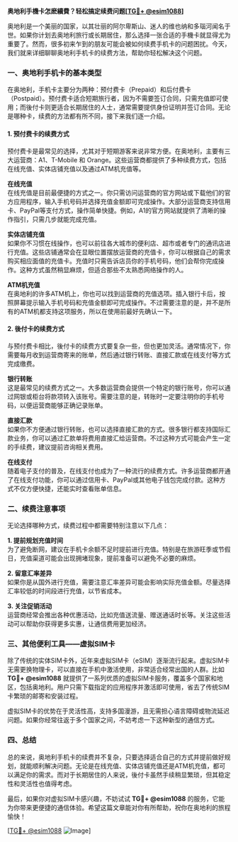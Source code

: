 **奥地利手機卡怎麽續費？轻松搞定续费问题[[TG💪+ @esim1088](https://t.me/s/esim1088)]**

奥地利是一个美丽的国家，以其壮丽的阿尔卑斯山、迷人的维也纳和多瑙河闻名于世。如果你计划去奥地利旅行或长期居住，那么选择一张合适的手機卡就显得尤为重要了。然而，很多初来乍到的朋友可能会被如何续费手机卡的问题困扰。今天，我们就来详细聊聊奥地利手机卡的续费方法，帮助你轻松解决这个问题。

### 一、奥地利手机卡的基本类型

在奥地利，手机卡主要分为两种：预付费卡（Prepaid）和后付费卡（Postpaid）。预付费卡适合短期旅行者，因为不需要签订合同，只需充值即可使用；而後付卡则更适合长期居住的人士，通常需要提供身份证明并签订合同。无论是哪种卡，续费的方法都有所不同，接下来我们逐一介绍。

#### 1. 预付费卡的续费方式

预付费卡是最常见的选择，尤其对于短期游客来说非常方便。在奥地利，主要有三大运营商：A1、T-Mobile 和 Orange。这些运营商都提供了多种续费方式，包括在线充值、实体店铺充值以及通过ATM机充值等。

**在线充值**  
在线充值是目前最便捷的方式之一。你只需访问运营商的官方网站或下载他们的官方应用程序，输入手机号码并选择充值金额即可完成操作。大部分运营商支持信用卡、PayPal等支付方式，操作简单快捷。例如，A1的官方网站就提供了清晰的操作指引，只需几步就能完成充值。

**实体店铺充值**  
如果你不习惯在线操作，也可以前往各大城市的便利店、超市或者专门的通讯店进行充值。这些店铺通常会在显眼位置摆放运营商的充值卡，你可以根据自己的需求购买相应面值的充值卡。充值时只需告诉店员你的手机号码，他们会帮你完成操作。这种方式虽然稍显麻烦，但适合那些不太熟悉网络操作的人。

**ATM机充值**  
在奥地利的许多ATM机上，你也可以找到运营商的充值选项。插入银行卡后，按照屏幕提示输入手机号码和充值金额即可完成操作。不过需要注意的是，并不是所有的ATM机都支持这项服务，所以在使用前最好先确认一下。

#### 2. 後付卡的续费方式

与预付费卡相比，後付卡的续费方式要复杂一些，但也更加灵活。通常情况下，你需要每月收到运营商寄来的账单，然后通过银行转账、直接汇款或在线支付等方式完成缴费。

**银行转账**  
这是最常见的续费方式之一。大多数运营商会提供一个特定的银行账号，你可以通过网银或柜台将款项转入该账号。需要注意的是，转账时一定要注明你的手机号码，以便运营商能够正确记录账单。

**直接汇款**  
如果你不方便通过银行转账，也可以选择直接汇款的方式。很多银行都支持国际汇款业务，你可以通过汇款单将费用直接汇给运营商。不过这种方式可能会产生一定的手续费，建议提前咨询相关费用。

**在线支付**  
随着电子支付的普及，在线支付也成为了一种流行的续费方式。许多运营商都开通了在线支付功能，你可以通过信用卡、PayPal或其他电子钱包完成付款。这种方式不仅方便快捷，还能实时查看账单信息。

### 二、续费注意事项

无论选择哪种方式，续费过程中都需要特别注意以下几点：

**1. 提前规划充值时间**  
为了避免断网，建议在手机卡余额不足时提前进行充值。特别是在旅游旺季或节假日，充值渠道可能会出现拥堵现象，提前准备可以避免不必要的麻烦。

**2. 留意汇率差异**  
如果你是从国外进行充值，需要注意汇率差异可能会影响实际充值金额。尽量选择汇率较低的时间段进行充值，以节省成本。

**3. 关注促销活动**  
运营商经常会推出各种优惠活动，比如充值送流量、赠送通话时长等。关注这些活动可以帮助你获得更多实惠，让通信费用更加经济。

### 三、其他便利工具——虚拟SIM卡

除了传统的实体SIM卡外，近年来虚拟SIM卡（eSIM）逐渐流行起来。虚拟SIM卡无需更换物理卡，可以直接在手机中激活使用，非常适合经常出国的人群。比如 **TG💪+ @esim1088** 就提供了一系列优质的虚拟SIM卡服务，覆盖多个国家和地区，包括奥地利。用户只需下载指定的应用程序并激活即可使用，省去了传统SIM卡繁琐的邮寄和安装过程。

虚拟SIM卡的优势在于灵活性高，支持多国漫游，且无需担心语言障碍或物流延迟问题。如果你经常往返于多个国家之间，不妨考虑一下这种新型的通信方式。

### 四、总结

总的来说，奥地利手机卡的续费并不复杂，只要选择适合自己的方式并提前做好规划，就能顺利解决问题。无论是在线充值、实体店铺充值还是ATM机充值，都可以满足你的需求。而对于长期居住的人来说，後付卡虽然手续稍显繁琐，但其稳定性和灵活性也值得考虑。

最后，如果你对虚拟SIM卡感兴趣，不妨试试 **TG💪+ @esim1088** 的服务，它能为你带来更便捷的通信体验。希望这篇文章能对你有所帮助，祝你在奥地利的旅程愉快！

[[TG💪+ @esim1088](https://t.me/s/esim1088) ![Image](https://i.postimg.cc/4NQfJmqS/Snipaste-2025-05-13-00-14-12.png)]